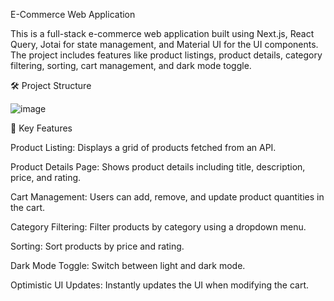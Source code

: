 E-Commerce Web Application

This is a full-stack e-commerce web application built using Next.js, React Query, Jotai for state management, and Material UI for the UI components. The project includes features like product listings, product details, category filtering, sorting, cart management, and dark mode toggle.

🛠 Project Structure

![image](https://github.com/user-attachments/assets/97e6ed11-9d26-42ff-8cfe-872f431be881)


🔹 Key Features

Product Listing: Displays a grid of products fetched from an API.

Product Details Page: Shows product details including title, description, price, and rating.

Cart Management: Users can add, remove, and update product quantities in the cart.

Category Filtering: Filter products by category using a dropdown menu.

Sorting: Sort products by price and rating.

Dark Mode Toggle: Switch between light and dark mode.

Optimistic UI Updates: Instantly updates the UI when modifying the cart.


